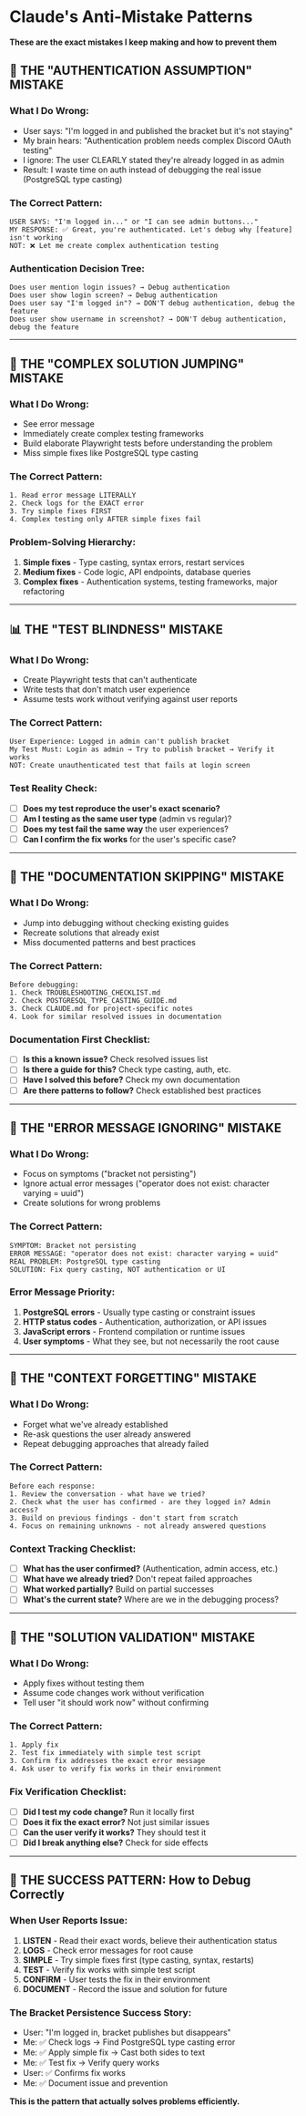 # Claude's Anti-Mistake Patterns
**These are the exact mistakes I keep making and how to prevent them**

## 🚨 THE "AUTHENTICATION ASSUMPTION" MISTAKE

### What I Do Wrong:
- User says: "I'm logged in and published the bracket but it's not staying"
- My brain hears: "Authentication problem needs complex Discord OAuth testing"
- I ignore: The user CLEARLY stated they're already logged in as admin
- Result: I waste time on auth instead of debugging the real issue (PostgreSQL type casting)

### The Correct Pattern:
```
USER SAYS: "I'm logged in..." or "I can see admin buttons..."
MY RESPONSE: ✅ Great, you're authenticated. Let's debug why [feature] isn't working
NOT: ❌ Let me create complex authentication testing
```

### Authentication Decision Tree:
```
Does user mention login issues? → Debug authentication
Does user show login screen? → Debug authentication
Does user say "I'm logged in"? → DON'T debug authentication, debug the feature
Does user show username in screenshot? → DON'T debug authentication, debug the feature
```

---

## 🔧 THE "COMPLEX SOLUTION JUMPING" MISTAKE

### What I Do Wrong:
- See error message
- Immediately create complex testing frameworks
- Build elaborate Playwright tests before understanding the problem
- Miss simple fixes like PostgreSQL type casting

### The Correct Pattern:
```
1. Read error message LITERALLY
2. Check logs for the EXACT error
3. Try simple fixes FIRST
4. Complex testing only AFTER simple fixes fail
```

### Problem-Solving Hierarchy:
1. **Simple fixes** - Type casting, syntax errors, restart services
2. **Medium fixes** - Code logic, API endpoints, database queries  
3. **Complex fixes** - Authentication systems, testing frameworks, major refactoring

---

## 📊 THE "TEST BLINDNESS" MISTAKE  

### What I Do Wrong:
- Create Playwright tests that can't authenticate
- Write tests that don't match user experience
- Assume tests work without verifying against user reports

### The Correct Pattern:
```
User Experience: Logged in admin can't publish bracket
My Test Must: Login as admin → Try to publish bracket → Verify it works
NOT: Create unauthenticated test that fails at login screen
```

### Test Reality Check:
- [ ] **Does my test reproduce the user's exact scenario?**
- [ ] **Am I testing as the same user type** (admin vs regular)?
- [ ] **Does my test fail the same way** the user experiences?
- [ ] **Can I confirm the fix works** for the user's specific case?

---

## 📖 THE "DOCUMENTATION SKIPPING" MISTAKE

### What I Do Wrong:
- Jump into debugging without checking existing guides
- Recreate solutions that already exist
- Miss documented patterns and best practices

### The Correct Pattern:
```
Before debugging:
1. Check TROUBLESHOOTING_CHECKLIST.md
2. Check POSTGRESQL_TYPE_CASTING_GUIDE.md  
3. Check CLAUDE.md for project-specific notes
4. Look for similar resolved issues in documentation
```

### Documentation First Checklist:
- [ ] **Is this a known issue?** Check resolved issues list
- [ ] **Is there a guide for this?** Check type casting, auth, etc.
- [ ] **Have I solved this before?** Check my own documentation
- [ ] **Are there patterns to follow?** Check established best practices

---

## 💬 THE "ERROR MESSAGE IGNORING" MISTAKE

### What I Do Wrong:
- Focus on symptoms ("bracket not persisting") 
- Ignore actual error messages ("operator does not exist: character varying = uuid")
- Create solutions for wrong problems

### The Correct Pattern:
```
SYMPTOM: Bracket not persisting
ERROR MESSAGE: "operator does not exist: character varying = uuid"
REAL PROBLEM: PostgreSQL type casting
SOLUTION: Fix query casting, NOT authentication or UI
```

### Error Message Priority:
1. **PostgreSQL errors** - Usually type casting or constraint issues
2. **HTTP status codes** - Authentication, authorization, or API issues
3. **JavaScript errors** - Frontend compilation or runtime issues
4. **User symptoms** - What they see, but not necessarily the root cause

---

## 🧠 THE "CONTEXT FORGETTING" MISTAKE

### What I Do Wrong:
- Forget what we've already established
- Re-ask questions the user already answered
- Repeat debugging approaches that already failed

### The Correct Pattern:
```
Before each response:
1. Review the conversation - what have we tried?
2. Check what the user has confirmed - are they logged in? Admin access?
3. Build on previous findings - don't start from scratch
4. Focus on remaining unknowns - not already answered questions
```

### Context Tracking Checklist:
- [ ] **What has the user confirmed?** (Authentication, admin access, etc.)
- [ ] **What have we already tried?** Don't repeat failed approaches
- [ ] **What worked partially?** Build on partial successes
- [ ] **What's the current state?** Where are we in the debugging process?

---

## 🎯 THE "SOLUTION VALIDATION" MISTAKE

### What I Do Wrong:
- Apply fixes without testing them
- Assume code changes work without verification
- Tell user "it should work now" without confirming

### The Correct Pattern:
```
1. Apply fix
2. Test fix immediately with simple test script
3. Confirm fix addresses the exact error message
4. Ask user to verify fix works in their environment
```

### Fix Verification Checklist:
- [ ] **Did I test my code change?** Run it locally first
- [ ] **Does it fix the exact error?** Not just similar issues
- [ ] **Can the user verify it works?** They should test it
- [ ] **Did I break anything else?** Check for side effects

---

## 🚀 THE SUCCESS PATTERN: How to Debug Correctly

### When User Reports Issue:
1. **LISTEN** - Read their exact words, believe their authentication status
2. **LOGS** - Check error messages for root cause  
3. **SIMPLE** - Try simple fixes first (type casting, syntax, restarts)
4. **TEST** - Verify fix works with simple test script
5. **CONFIRM** - User tests the fix in their environment
6. **DOCUMENT** - Record the issue and solution for future

### The Bracket Persistence Success Story:
- User: "I'm logged in, bracket publishes but disappears"
- Me: ✅ Check logs → Find PostgreSQL type casting error
- Me: ✅ Apply simple fix → Cast both sides to text  
- Me: ✅ Test fix → Verify query works
- User: ✅ Confirms fix works
- Me: ✅ Document issue and prevention

**This is the pattern that actually solves problems efficiently.**